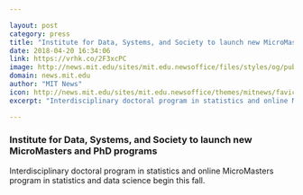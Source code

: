 ```yaml
---

layout: post
category: press
title: "Institute for Data, Systems, and Society to launch new MicroMasters and PhD programs"
date: 2018-04-20 16:34:06
link: https://vrhk.co/2F3xcPC
image: http://news.mit.edu/sites/mit.edu.newsoffice/files/styles/og/public/images/2018/Alchemist-77-Mass-Ave-MIT-summer.jpeg
domain: news.mit.edu
author: "MIT News"
icon: http://news.mit.edu/sites/mit.edu.newsoffice/themes/mitnews/favicon.ico
excerpt: "Interdisciplinary doctoral program in statistics and online MicroMasters program in statistics and data science begin this fall."

---
```


### Institute for Data, Systems, and Society to launch new MicroMasters and PhD programs

Interdisciplinary doctoral program in statistics and online MicroMasters program in statistics and data science begin this fall.